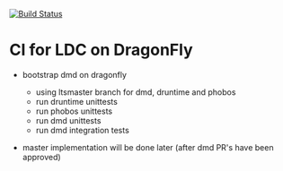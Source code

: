 [![Build Status](https://semaphoreci.com/api/v1/dkgroot/ldc_dragonfly_ci/branches/master/badge.svg)](https://semaphoreci.com/dkgroot/ldc_dragonfly_ci)

# CI for LDC on DragonFly

- bootstrap dmd on dragonfly
  - using ltsmaster branch for dmd, druntime and phobos
  - run druntime unittests
  - run phobos unittests
  - run dmd unittests
  - run dmd integration tests

- master implementation will be done later (after dmd PR's have been  approved)

